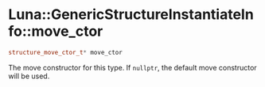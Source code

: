 # Luna::GenericStructureInstantiateInfo::move_ctor

```c++
structure_move_ctor_t* move_ctor
```

The move constructor for this type. If `nullptr`, the default move constructor will be used. 

